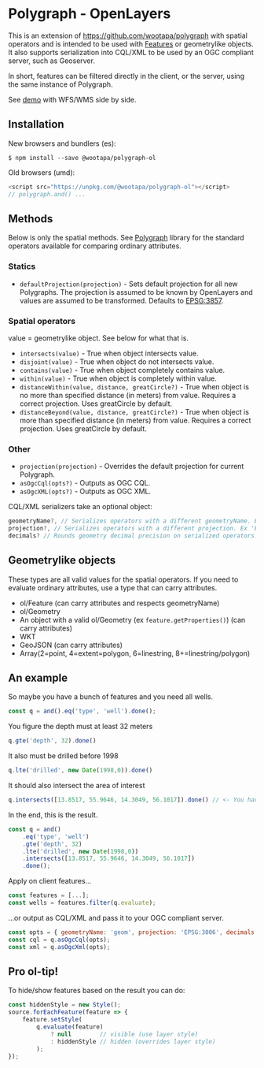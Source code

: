 # Polygraph - OpenLayers
This is an extension of https://github.com/wootapa/polygraph with spatial operators and is intended to be used with [Features](https://openlayers.org/en/latest/apidoc/module-ol_Feature-Feature.html) or geometrylike objects. It also supports serialization into CQL/XML to be used by an OGC compliant server, such as Geoserver.

In short, features can be filtered directly in the client, or the server, using the same instance of Polygraph.

See [demo](https://wootapa.github.io/polygraph-ol-demo/) with WFS/WMS side by side.

## Installation

New browsers and bundlers (es):
```shell
$ npm install --save @wootapa/polygraph-ol
```

Old browsers (umd):
```javascript
<script src="https://unpkg.com/@wootapa/polygraph-ol"></script>
// polygraph.and() ...
```

## Methods
Below is only the spatial methods. See [Polygraph](https://github.com/wootapa/polygraph/blob/master/README.md) library for the standard operators available for comparing ordinary attributes.

### Statics
* `defaultProjection(projection)` - Sets default projection for all new Polygraphs. The projection is assumed to be known by OpenLayers and values are assumed to be transformed. Defaults to [EPSG:3857](http://epsg.io/3857).

### Spatial operators
value = geometrylike object. See below for what that is. 

* `intersects(value)` - True when object intersects value. 
* `disjoint(value)` - True when object do not intersects value.
* `contains(value)` - True when object completely contains value.
* `within(value)` - True when object is completely within value.
* `distanceWithin(value, distance, greatCircle?)` -  True when object is no more than specified distance (in meters) from value. Requires a correct projection. Uses greatCircle by default.
* `distanceBeyond(value, distance, greatCircle?)` -  True when object is more than specified distance (in meters) from value. Requires a correct projection. Uses greatCircle by default.

### Other
* `projection(projection)` - Overrides the default projection for current Polygraph.
* `asOgcCql(opts?)` - Outputs as OGC CQL.
* `asOgcXML(opts?)` - Outputs as OGC XML.

CQL/XML serializers take an optional object:
```javascript
geometryName?, // Serializes operators with a different geometryName. Ex 'the_geom'.
projection?, // Serializes operators with a different projection. Ex 'EPSG:4326'.
decimals? // Rounds geometry decimal precision on serialized operators. Ex, 5.
```

## Geometrylike objects
These types are all valid values for the spatial operators. If you need to evaluate ordinary attributes, use a type that can carry attributes.

- ol/Feature (can carry attributes and respects geometryName)
- ol/Geometry
- An object with a valid ol/Geometry (ex ```feature.getProperties()```) (can carry attributes)
- WKT
- GeoJSON (can carry attributes)
- Array(2=point, 4=extent=polygon, 6=linestring, 8+=linestring/polygon)

## An example
So maybe you have a bunch of features and you need all wells.
```javascript
const q = and().eq('type', 'well').done();
```
You figure the depth must at least 32 meters
```javascript
q.gte('depth', 32).done()
```
It also must be drilled before 1998 
```javascript
q.lte('drilled', new Date(1998,0)).done()
```
It should also intersect the area of interest
```javascript
q.intersects([13.8517, 55.9646, 14.3049, 56.1017]).done() // <- You have options what you pass here.
```
In the end, this is the result.
```javascript
const q = and()
    .eq('type', 'well')
    .gte('depth', 32)
    .lte('drilled', new Date(1998,0))
    .intersects([13.8517, 55.9646, 14.3049, 56.1017])
    .done();
```
Apply on client features...
```javascript
const features = [...];
const wells = features.filter(q.evaluate);
```
...or output as CQL/XML and pass it to your OGC compliant server.
```javascript
const opts = { geometryName: 'geom', projection: 'EPSG:3006', decimals: 0 }; // <- Optional
const cql = q.asOgcCql(opts);
const xml = q.asOgcXml(opts);
```

## Pro ol-tip!
To hide/show features based on the result you can do:
```javascript
const hiddenStyle = new Style();
source.forEachFeature(feature => {
    feature.setStyle(
        q.evaluate(feature)
            ? null        // visible (use layer style)
            : hiddenStyle // hidden (overrides layer style)
        );
});
```